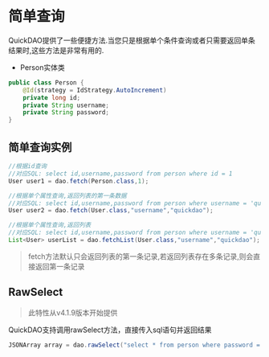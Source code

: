 # 简单查询

QuickDAO提供了一些便捷方法.当您只是根据单个条件查询或者只需要返回单条结果时,这些方法是非常有用的.

* Person实体类

```java
public class Person {
    @Id(strategy = IdStrategy.AutoIncrement)
    private long id;
    private String username;
    private String password;
}
```

## 简单查询实例

```java
//根据id查询
//对应SQL: select id,username,password from person where id = 1
User user1 = dao.fetch(Person.class,1);

//根据单个属性查询,返回列表的第一条数据
//对应SQL: select id,username,password from person where username = 'quickdao'
User user2 = dao.fetch(User.class,"username","quickdao");

//根据单个属性查询,返回列表
//对应SQL: select id,username,password from person where username = 'quickdao'
List<User> userList = dao.fetchList(User.class,"username","quickdao");
```

> fetch方法默认只会返回列表的第一条记录,若返回列表存在多条记录,则会直接返回第一条记录

## RawSelect

> 此特性从v4.1.9版本开始提供

QuickDAO支持调用rawSelect方法，直接传入sql语句并返回结果

```java
JSONArray array = dao.rawSelect("select * from person where password = ?","123456");
```